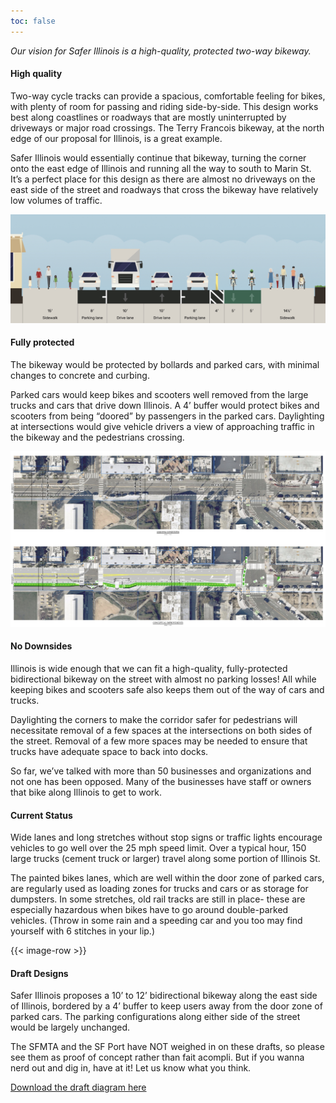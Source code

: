 ```yaml
---
toc: false
---
```

*Our vision for Safer Illinois is a high-quality, protected two-way bikeway.*

#### High quality

Two-way cycle tracks can provide a spacious, comfortable feeling for bikes, with plenty of room for passing and riding side-by-side. This design works best along coastlines or roadways that are mostly uninterrupted by driveways or major road crossings. The Terry Francois bikeway, at the north edge of our proposal for Illinois, is a great example. 

Safer Illinois would essentially continue that bikeway, turning the corner onto the east edge of Illinois and running all the way to south to Marin St. It’s a perfect place for this design as there are almost no driveways on the east side of the street and roadways that cross the bikeway have relatively low volumes of traffic. 

![Streetmix diagram of two-way cycle track](images/streetmix.jpg)

#### Fully protected

The bikeway would be protected by bollards and parked cars, with minimal changes to concrete and curbing. 

Parked cars would keep bikes and scooters well removed from the large trucks and cars that drive down Illinois. A 4’ buffer would protect bikes and scooters from being “doored” by passengers in the parked cars. Daylighting at intersections would give vehicle drivers a view of approaching traffic in the bikeway and the pedestrians crossing. 

![Current state with one unprotected lane per side compared to protected, seperated two-way cycle lane.](images/actual-vs-conceptual.jpeg)

#### No Downsides

Illinois is wide enough that we can fit a high-quality, fully-protected bidirectional bikeway on the street with almost no parking losses! All while keeping bikes and scooters safe also keeps them out of the way of cars and trucks.

Daylighting the corners to make the corridor safer for pedestrians will necessitate removal of a few spaces at the intersections on both sides of the street. Removal of a few more spaces may be needed to ensure that trucks have adequate space to back into docks. 

So far, we’ve talked with more than 50 businesses and organizations and not one has been opposed. Many of the businesses have staff or owners that bike along Illinois to get to work.

#### Current Status

Wide lanes and long stretches without stop signs or traffic lights encourage vehicles to go well over the 25 mph speed limit. Over a typical hour, 150 large trucks (cement truck or larger) travel along some portion of Illinois St. 

The painted bikes lanes, which are well within the door zone of parked cars, are regularly used as loading zones for trucks and cars or as storage for dumpsters. In some stretches, old rail tracks are still in place- these are especially hazardous when bikes have to go around double-parked vehicles. (Throw in some rain and a speeding car and you too may find yourself with 6 stitches in your lip.)

{{< image-row >}}

#### Draft Designs

Safer Illinois proposes a 10’ to 12’ bidirectional bikeway along the east side of Illinois, bordered by a 4’ buffer to keep users away from the door zone of parked cars. The parking configurations along either side of the street would be largely unchanged. 

The SFMTA and the SF Port have NOT weighed in on these drafts, so please see them as proof of concept rather than fait acompli. But if you wanna nerd out and dig in, have at it! Let us know what you think. 

[Download the draft diagram here](documents/Illinois-St-Draft-Designs.pdf)
